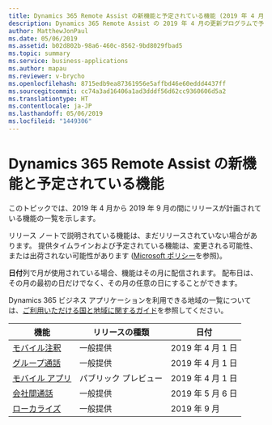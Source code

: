 ```yaml
---
title: Dynamics 365 Remote Assist の新機能と予定されている機能 (2019 年 4 月)
description: Dynamics 365 Remote Assist の 2019 年 4 月の更新プログラムで予定されている機能の一覧
author: MatthewJonPaul
ms.date: 05/06/2019
ms.assetid: b02d802b-98a6-460c-8562-9bd8029fbad5
ms.topic: summary
ms.service: business-applications
ms.author: mapau
ms.reviewer: v-brycho
ms.openlocfilehash: 8715edb9ea87361956e5affbd46e60eddd4437ff
ms.sourcegitcommit: cc74a3ad16406a1ad3dddf56d62cc9360606d5a2
ms.translationtype: HT
ms.contentlocale: ja-JP
ms.lasthandoff: 05/06/2019
ms.locfileid: "1449306"
---
```

#  <a name="whats-new-and-planned-for-dynamics-365-remote-assist"></a>Dynamics 365 Remote Assist の新機能と予定されている機能


このトピックでは、2019 年 4 月から 2019 年 9 月の間にリリースが計画されている機能の一覧を示します。 

リリース ノートで説明されている機能は、まだリリースされていない場合があります。 提供タイムラインおよび予定されている機能は、変更される可能性、または出荷されない可能性があります ([Microsoft ポリシー](https://go.microsoft.com/fwlink/p/?linkid=2007332)を参照)。

**日付**列で月が使用されている場合、機能はその月に配信されます。 配布日は、その月の最初の日だけでなく、その月の任意の日にすることができます。

Dynamics 365 ビジネス アプリケーションを利用できる地域の一覧については、[ご利用いただける国と地域に関するガイド](https://aka.ms/dynamics_365_international_availability_deck)を参照してください。



| 機能                                                                  | リリースの種類         | 日付 |
|--------------------------------------------------------------------------|----------------------|----------------------|
| [モバイル注釈](mobile-annotations.md)                               | 一般提供 | 2019 年 4 月 1 日             |
| [グループ通話](group-calling.md)                                         | 一般提供 | 2019 年 4 月 1 日             |
| [モバイル アプリ](mobile-app.md)           | パブリック プレビュー | 2019 年 4 月 1 日|
| [会社間通話](cross-company-calling.md)|一般提供|2019 年 5 月 6 日|
| [ローカライズ](localization.md)       | 一般提供 | 2019 年 9 月             |

